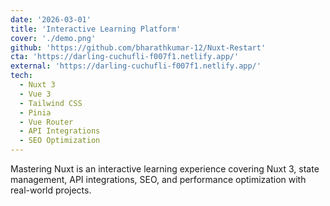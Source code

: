 ```yaml
---
date: '2026-03-01'
title: 'Interactive Learning Platform'
cover: './demo.png'
github: 'https://github.com/bharathkumar-12/Nuxt-Restart'
cta: 'https://darling-cuchufli-f007f1.netlify.app/'
external: 'https://darling-cuchufli-f007f1.netlify.app/'
tech:
  - Nuxt 3
  - Vue 3
  - Tailwind CSS
  - Pinia
  - Vue Router
  - API Integrations
  - SEO Optimization
---
```


Mastering Nuxt is an interactive learning experience covering Nuxt 3, state management, API integrations, SEO, and performance optimization with real-world projects.
